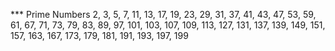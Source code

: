 *** Prime Numbers
2, 3, 5, 7, 11, 13, 17, 19, 23, 29,
31, 37, 41, 43, 47, 53, 59, 61, 67, 71,
73, 79, 83, 89, 97, 101, 103, 107, 109,
113, 127, 131, 137, 139, 149, 151, 157,
163, 167, 173, 179, 181, 191, 193, 197, 199

